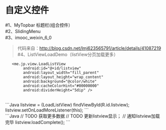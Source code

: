 自定义控件
===========

#1、MyTopbar 标题栏(组合控件）<br>
#2、SlidingMenu<br>
#3、imooc_weixin_6_0<br>
>代码来自：http://blog.csdn.net/lmj623565791/article/details/41087219
#4、ListViewLoadDemo（listView分页加载更多）
```
   <me.jp.view.LoadListView
        android:id="@+id/listview"
        android:layout_width="fill_parent"
        android:layout_height="wrap_content"
        android:background="@color/white"
        android:cacheColorHint="#00000000"
        android:dividerHeight="5dip" />
```
<br>
```Java
	listview = (LoadListView) findViewById(R.id.listview);
	listview.setOnLoadMoreListener(this);
```	
<br>
```Java
// TODO 获取更多数据
// TODO 更新listview显示；
// 通知listview加载完毕
listview.loadComplete();
```


